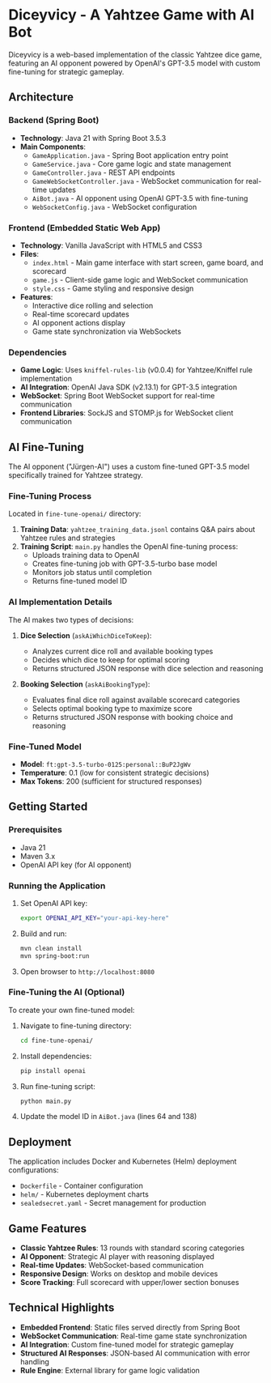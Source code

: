 # Diceyvicy - A Yahtzee Game with AI Bot

Diceyvicy is a web-based implementation of the classic Yahtzee dice game, featuring an AI opponent powered by OpenAI's GPT-3.5 model with custom fine-tuning for strategic gameplay.

## Architecture

### Backend (Spring Boot)
- **Technology**: Java 21 with Spring Boot 3.5.3
- **Main Components**:
  - `GameApplication.java` - Spring Boot application entry point
  - `GameService.java` - Core game logic and state management
  - `GameController.java` - REST API endpoints
  - `GameWebSocketController.java` - WebSocket communication for real-time updates
  - `AiBot.java` - AI opponent using OpenAI GPT-3.5 with fine-tuning
  - `WebSocketConfig.java` - WebSocket configuration

### Frontend (Embedded Static Web App)
- **Technology**: Vanilla JavaScript with HTML5 and CSS3
- **Files**:
  - `index.html` - Main game interface with start screen, game board, and scorecard
  - `game.js` - Client-side game logic and WebSocket communication
  - `style.css` - Game styling and responsive design
- **Features**:
  - Interactive dice rolling and selection
  - Real-time scorecard updates
  - AI opponent actions display
  - Game state synchronization via WebSockets

### Dependencies
- **Game Logic**: Uses `kniffel-rules-lib` (v0.0.4) for Yahtzee/Kniffel rule implementation
- **AI Integration**: OpenAI Java SDK (v2.13.1) for GPT-3.5 integration
- **WebSocket**: Spring Boot WebSocket support for real-time communication
- **Frontend Libraries**: SockJS and STOMP.js for WebSocket client communication

## AI Fine-Tuning

The AI opponent ("Jürgen-AI") uses a custom fine-tuned GPT-3.5 model specifically trained for Yahtzee strategy.

### Fine-Tuning Process
Located in `fine-tune-openai/` directory:

1. **Training Data**: `yahtzee_training_data.jsonl` contains Q&A pairs about Yahtzee rules and strategies
2. **Training Script**: `main.py` handles the OpenAI fine-tuning process:
   - Uploads training data to OpenAI
   - Creates fine-tuning job with GPT-3.5-turbo base model
   - Monitors job status until completion
   - Returns fine-tuned model ID

### AI Implementation Details
The AI makes two types of decisions:

1. **Dice Selection** (`askAiWhichDiceToKeep`):
   - Analyzes current dice roll and available booking types
   - Decides which dice to keep for optimal scoring
   - Returns structured JSON response with dice selection and reasoning

2. **Booking Selection** (`askAiBookingType`):
   - Evaluates final dice roll against available scorecard categories
   - Selects optimal booking type to maximize score
   - Returns structured JSON response with booking choice and reasoning

### Fine-Tuned Model
- **Model**: `ft:gpt-3.5-turbo-0125:personal::BuP2JgWv`
- **Temperature**: 0.1 (low for consistent strategic decisions)
- **Max Tokens**: 200 (sufficient for structured responses)

## Getting Started

### Prerequisites
- Java 21
- Maven 3.x
- OpenAI API key (for AI opponent)

### Running the Application
1. Set OpenAI API key:
   ```bash
   export OPENAI_API_KEY="your-api-key-here"
   ```

2. Build and run:
   ```bash
   mvn clean install
   mvn spring-boot:run
   ```

3. Open browser to `http://localhost:8080`

### Fine-Tuning the AI (Optional)
To create your own fine-tuned model:

1. Navigate to fine-tuning directory:
   ```bash
   cd fine-tune-openai/
   ```

2. Install dependencies:
   ```bash
   pip install openai
   ```

3. Run fine-tuning script:
   ```bash
   python main.py
   ```

4. Update the model ID in `AiBot.java` (lines 64 and 138)

## Deployment

The application includes Docker and Kubernetes (Helm) deployment configurations:
- `Dockerfile` - Container configuration
- `helm/` - Kubernetes deployment charts
- `sealedsecret.yaml` - Secret management for production

## Game Features

- **Classic Yahtzee Rules**: 13 rounds with standard scoring categories
- **AI Opponent**: Strategic AI player with reasoning displayed
- **Real-time Updates**: WebSocket-based communication
- **Responsive Design**: Works on desktop and mobile devices
- **Score Tracking**: Full scorecard with upper/lower section bonuses

## Technical Highlights

- **Embedded Frontend**: Static files served directly from Spring Boot
- **WebSocket Communication**: Real-time game state synchronization
- **AI Integration**: Custom fine-tuned model for strategic gameplay
- **Structured AI Responses**: JSON-based AI communication with error handling
- **Rule Engine**: External library for game logic validation